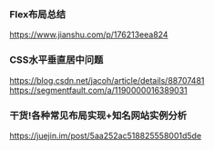 
### Flex布局总结
https://www.jianshu.com/p/176213eea824

### CSS水平垂直居中问题
https://blog.csdn.net/jacoh/article/details/88707481
https://segmentfault.com/a/1190000016389031

### 干货!各种常见布局实现+知名网站实例分析
https://juejin.im/post/5aa252ac518825558001d5de